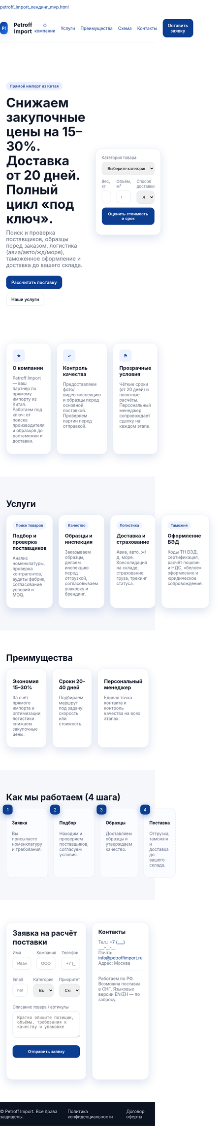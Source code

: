 [petroff_import_лендинг_mvp.html](https://github.com/user-attachments/files/22535649/petroff_import_._mvp.html)
<!DOCTYPE html>
<html lang="ru">
<head>
  <meta charset="UTF-8" />
  <meta name="viewport" content="width=device-width, initial-scale=1" />
  <title>Petroff Import — прямой импорт из Китая</title>
  <meta name="description" content="Petroff Import — прямой импорт товаров из Китая: снижение закупочных цен на 15–30%, доставка от 20 дней, полный цикл услуг под ключ." />
  <style>
    :root{
      --brand:#0B3D91; /* премиальный синий */
      --ink:#101828;   /* тёмный текст */
      --muted:#667085; /* вторичный текст */
      --bg:#ffffff;
      --bg-alt:#f5f7fb;
      --accent:#1B4DD1;
      --ok:#0ea5e9;
      --ok-ink:#0b7096;
      --ring: 0 10px 30px rgba(11,61,145,.15);
      --card: #fff;
      --radius: 16px;
    }
    *{box-sizing:border-box}
    html,body{margin:0;padding:0;background:var(--bg);color:var(--ink);font-family: Inter, system-ui, -apple-system, Segoe UI, Roboto, "Helvetica Neue", Arial, "Noto Sans", "Apple Color Emoji", "Segoe UI Emoji";}
    a{color:var(--brand);text-decoration:none}
    .container{max-width:1160px;margin:0 auto;padding:0 20px}
    header{position:sticky;top:0;z-index:50;background:rgba(255,255,255,.85);backdrop-filter:saturate(180%) blur(14px);border-bottom:1px solid #eef2f7}
    .nav{display:flex;align-items:center;justify-content:space-between;padding:16px 0}
    .brand{display:flex;gap:12px;align-items:center}
    .logo{width:40px;height:40px;border-radius:10px;background:linear-gradient(135deg,var(--brand),#1f6feb);box-shadow:var(--ring);display:grid;place-items:center;color:#fff;font-weight:700}
    .brand h1{font-size:18px;margin:0}
    .menu{display:flex;gap:18px;align-items:center}
    .btn{display:inline-flex;gap:10px;align-items:center;justify-content:center;padding:12px 16px;border-radius:12px;border:1px solid #dbe3ef;background:#fff;color:var(--ink);font-weight:600;transition:.2s ease;}
    .btn:hover{transform:translateY(-1px);box-shadow:0 6px 18px rgba(16,24,40,.08)}
    .btn.primary{background:var(--brand);border-color:var(--brand);color:#fff}
    .btn.primary:hover{background:#073a86}
    .hero{padding:72px 0 48px}
    .hero .wrap{display:grid;grid-template-columns:1.2fr .8fr;gap:32px;align-items:center}
    .kicker{display:inline-block;padding:6px 12px;background:#e9efff;color:#274690;border-radius:999px;font-weight:600;font-size:12px;letter-spacing:.4px}
    h2{font-size:42px;line-height:1.12;margin:16px 0 12px}
    p.lead{font-size:18px;color:var(--muted);margin:0 0 24px}
    .hero-card{background:var(--card);border:1px solid #e6ebf4;border-radius:20px;padding:20px;box-shadow:var(--ring)}
    .field{display:flex;flex-direction:column;gap:6px;margin-bottom:12px}
    label{font-size:13px;color:var(--muted)}
    input,select,textarea{width:100%;padding:12px 14px;border-radius:12px;border:1px solid #dbe3ef;outline:none;transition:.2s}
    input:focus,select:focus,textarea:focus{border-color:var(--brand);box-shadow:0 0 0 4px rgba(11,61,145,.08)}
    .small{font-size:12px;color:var(--muted)}
    .grid-3{display:grid;grid-template-columns:repeat(3,1fr);gap:18px}
    .grid-4{display:grid;grid-template-columns:repeat(4,1fr);gap:18px}
    .section{padding:72px 0}
    .card{background:var(--card);border:1px solid #e6ebf4;border-radius:20px;padding:20px;box-shadow:var(--ring)}
    .icon{width:40px;height:40px;border-radius:10px;background:#ecf2ff;display:grid;place-items:center;color:var(--brand);font-weight:700}
    h3{margin:10px 0 8px}
    .muted{color:var(--muted)}
    .steps{display:grid;grid-template-columns:repeat(4,1fr);gap:18px}
    .step{position:relative;padding:18px;border-radius:18px;border:1px dashed #dbe3ef;background:#fafcff}
    .step .nr{position:absolute;top:-12px;left:-12px;background:var(--brand);color:#fff;width:32px;height:32px;display:grid;place-items:center;border-radius:10px;box-shadow:0 6px 18px rgba(11,61,145,.35)}
    .pill{display:inline-block;padding:6px 10px;border-radius:999px;background:#eef4ff;color:#1d3f8a;font-size:12px;font-weight:600}
    .benefits{display:grid;grid-template-columns:repeat(3,1fr);gap:18px}
    .calc{display:grid;gap:12px}
    .footer{background:#0b1220;color:#d1d7e5}
    .footer a{color:#d1d7e5}

    /* responsive */
    @media (max-width:960px){
      .hero .wrap{grid-template-columns:1fr}
      .grid-3,.grid-4,.steps,.benefits{grid-template-columns:1fr}
    }
  </style>
</head>
<body>
  <header>
    <div class="container nav">
      <div class="brand">
        <div class="logo">PI</div>
        <h1>Petroff Import</h1>
      </div>
      <nav class="menu">
        <a href="#about">О компании</a>
        <a href="#services">Услуги</a>
        <a href="#benefits">Преимущества</a>
        <a href="#process">Схема</a>
        <a href="#contact">Контакты</a>
        <a class="btn primary" href="#lead">Оставить заявку</a>
      </nav>
    </div>
  </header>

  <section class="hero">
    <div class="container wrap">
      <div>
        <span class="kicker">Прямой импорт из Китая</span>
        <h2>Снижаем закупочные цены на 15–30%. Доставка от 20 дней. Полный цикл «под ключ».</h2>
        <p class="lead">Поиск и проверка поставщиков, образцы перед заказом, логистика (авиа/авто/жд/море), таможенное оформление и доставка до вашего склада.</p>
        <div style="display:flex; gap:12px; flex-wrap:wrap">
          <a class="btn primary" href="#lead">Рассчитать поставку</a>
          <a class="btn" href="#services">Наши услуги</a>
        </div>
      </div>
      <form id="calcForm" class="hero-card" autocomplete="off">
        <div class="field">
          <label>Категория товара</label>
          <select required>
            <option value="">Выберите категорию</option>
            <option>Автозапчасти</option>
            <option>Электроника</option>
            <option>Текстиль</option>
            <option>Мебель</option>
            <option>Прочее</option>
          </select>
        </div>
        <div class="grid-3">
          <div class="field">
            <label>Вес, кг</label>
            <input type="number" min="1" step="0.1" placeholder="например, 120" required />
          </div>
          <div class="field">
            <label>Объём, м³</label>
            <input type="number" min="0.01" step="0.01" placeholder="например, 2.4" required />
          </div>
          <div class="field">
            <label>Способ доставки</label>
            <select required>
              <option value="air">Авиа</option>
              <option value="rail" selected>Ж/Д</option>
              <option value="sea">Море</option>
              <option value="road">Авто</option>
            </select>
          </div>
        </div>
        <button class="btn primary" type="submit" style="width:100%">Оценить стоимость и срок</button>
        <p id="calcOut" class="small" style="margin-top:8px"></p>
      </form>
    </div>
  </section>

  <section id="about" class="section">
    <div class="container">
      <div class="grid-3">
        <div class="card">
          <div class="icon">★</div>
          <h3>О компании</h3>
          <p class="muted">Petroff Import — ваш партнёр по прямому импорту из Китая. Работаем под ключ: от поиска производителя и образцов до растаможки и доставки.</p>
        </div>
        <div class="card">
          <div class="icon">✓</div>
          <h3>Контроль качества</h3>
          <p class="muted">Предоставляем фото/видео‑инспекцию и образцы перед основной поставкой. Проверяем партии перед отправкой.</p>
        </div>
        <div class="card">
          <div class="icon">⚑</div>
          <h3>Прозрачные условия</h3>
          <p class="muted">Чёткие сроки (от 20 дней) и понятные расчёты. Персональный менеджер сопровождает сделку на каждом этапе.</p>
        </div>
      </div>
    </div>
  </section>

  <section id="services" class="section" style="background:var(--bg-alt)">
    <div class="container">
      <h3 style="font-size:28px;margin:0 0 18px">Услуги</h3>
      <div class="grid-4">
        <div class="card">
          <div class="pill">Поиск товаров</div>
          <h3>Подбор и проверка поставщиков</h3>
          <p class="muted">Анализ номенклатуры, проверка контрагентов, аудиты фабрик, согласование условий и MOQ.</p>
        </div>
        <div class="card">
          <div class="pill">Качество</div>
          <h3>Образцы и инспекция</h3>
          <p class="muted">Заказываем образцы, делаем инспекцию перед отгрузкой, согласовываем упаковку и брендинг.</p>
        </div>
        <div class="card">
          <div class="pill">Логистика</div>
          <h3>Доставка и страхование</h3>
          <p class="muted">Авиа, авто, ж/д, море. Консолидация на складе, страхование груза, трекинг статуса.</p>
        </div>
        <div class="card">
          <div class="pill">Таможня</div>
          <h3>Оформление ВЭД</h3>
          <p class="muted">Коды ТН ВЭД, сертификация, расчёт пошлин и НДС, «белое» оформление и юридическое сопровождение.</p>
        </div>
      </div>
    </div>
  </section>

  <section id="benefits" class="section">
    <div class="container">
      <h3 style="font-size:28px;margin:0 0 18px">Преимущества</h3>
      <div class="benefits">
        <div class="card">
          <h3>Экономия 15–30%</h3>
          <p class="muted">За счёт прямого импорта и оптимизации логистики снижаем закупочные цены.</p>
        </div>
        <div class="card">
          <h3>Сроки 20–40 дней</h3>
          <p class="muted">Подбираем маршрут под задачу: скорость или стоимость.</p>
        </div>
        <div class="card">
          <h3>Персональный менеджер</h3>
          <p class="muted">Единая точка контакта и контроль качества на всех этапах.</p>
        </div>
      </div>
    </div>
  </section>

  <section id="process" class="section" style="background:var(--bg-alt)">
    <div class="container">
      <h3 style="font-size:28px;margin:0 0 18px">Как мы работаем (4 шага)</h3>
      <div class="steps">
        <div class="step"><div class="nr">1</div><h4>Заявка</h4><p class="muted">Вы присылаете номенклатуру и требования.</p></div>
        <div class="step"><div class="nr">2</div><h4>Подбор</h4><p class="muted">Находим и проверяем поставщиков, согласуем условия.</p></div>
        <div class="step"><div class="nr">3</div><h4>Образцы</h4><p class="muted">Доставляем образцы и утверждаем качество.</p></div>
        <div class="step"><div class="nr">4</div><h4>Поставка</h4><p class="muted">Отгрузка, таможня и доставка до вашего склада.</p></div>
      </div>
    </div>
  </section>

  <section id="lead" class="section">
    <div class="container">
      <div class="grid-3">
        <div class="card" style="grid-column: span 2">
          <h3 style="font-size:24px;margin:0 0 12px">Заявка на расчёт поставки</h3>
          <form id="leadForm" class="calc" autocomplete="off">
            <div class="grid-3">
              <div class="field"><label>Имя</label><input required placeholder="Иван" /></div>
              <div class="field"><label>Компания</label><input required placeholder="ООО «Пример»" /></div>
              <div class="field"><label>Телефон</label><input required type="tel" placeholder="+7 (___) ___‑__‑__" /></div>
            </div>
            <div class="grid-3">
              <div class="field"><label>Email</label><input required type="email" placeholder="name@company.ru" /></div>
              <div class="field"><label>Категория</label>
                <select required>
                  <option value="">Выберите</option>
                  <option>Автозапчасти</option>
                  <option>Электроника</option>
                  <option>Текстиль</option>
                  <option>Мебель</option>
                  <option>Иное</option>
                </select>
              </div>
              <div class="field"><label>Приоритет</label>
                <select>
                  <option>Скорость</option>
                  <option>Стоимость</option>
                </select>
              </div>
            </div>
            <div class="field">
              <label>Описание товара / артикулы</label>
              <textarea rows="4" placeholder="Кратко опишите позиции, объёмы, требования к качеству и упаковке"></textarea>
            </div>
            <button class="btn primary" type="submit">Отправить заявку</button>
            <p class="small" id="leadOut"></p>
          </form>
        </div>
        <div class="card">
          <h3 style="font-size:18px;margin-top:0">Контакты</h3>
          <p class="muted">Тел.: <a href="tel:+7XXXXXXXXXX">+7 (___) ___‑__‑__</a><br>Почта: <a href="mailto:info@petroffimport.ru">info@petroffimport.ru</a><br>Адрес: Москва</p>
          <hr style="border:0;border-top:1px solid #e6ebf4;margin:16px 0">
          <p class="muted">Работаем по РФ. Возможна поставка в СНГ. Языковые версии EN/ZH — по запросу.</p>
        </div>
      </div>
    </div>
  </section>

  <footer class="footer">
    <div class="container" style="display:flex;align-items:center;justify-content:space-between;padding:22px 0">
      <div>© <span id="y"></span> Petroff Import. Все права защищены.</div>
      <div style="display:flex;gap:14px"><a href="#">Политика конфиденциальности</a><a href="#">Договор оферты</a></div>
    </div>
  </footer>

  <script>
    // Год в футере
    document.getElementById('y').textContent = new Date().getFullYear();

    // Простой оффлайн калькулятор
    const calcForm = document.getElementById('calcForm');
    const calcOut = document.getElementById('calcOut');
    calcForm.addEventListener('submit', function(e){
      e.preventDefault();
      const [cat,wEl,vEl,modeEl] = calcForm.querySelectorAll('select,input');
      const weight = parseFloat(wEl.value||0); // кг
      const volume = parseFloat(vEl.value||0); // м3
      const mode = modeEl.value;
      // Условные ставки (демо):
      const base = { air: 750, rail: 300, sea: 180, road: 260 }[mode] || 300; // ₽/кг
      const volRate = { air: 110000, rail: 45000, sea: 25000, road: 38000 }[mode] || 45000; // ₽/м3
      const cost = Math.round(weight*base + volume*volRate);
      const eta = { air: '8–15 дней', rail: '22–30 дней', sea: '30–45 дней', road: '15–25 дней' }[mode];
      calcOut.textContent = `Оценочно: ~${cost.toLocaleString('ru-RU')} ₽, срок: ${eta}. Итоговый расчёт после уточнения параметров.`;
    });

    // Форма лида (демо)
    const leadForm = document.getElementById('leadForm');
    const leadOut = document.getElementById('leadOut');
    leadForm.addEventListener('submit', function(e){
      e.preventDefault();
      leadOut.textContent = 'Спасибо! Мы свяжемся с вами в ближайшее время.';
      leadForm.reset();
    });
  </script>
</body>
</html>
